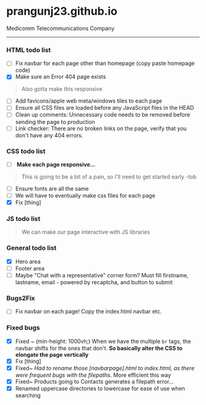 # prangunj23.github.io
Medicomm Telecommunications Company

---

### HTML todo list

- [ ] Fix navbar for each page other than homepage (copy paste homepage code)
- [x] Make sure an Error 404 page exists
> Also gotta make this responsive 
- [ ] Add favicons/apple web meta/windows tiles to each page
- [ ] Ensure all CSS files are loaded before any JavaScript files in the HEAD
- [ ] Clean up comments: Unnecessary code needs to be removed before sending the page to production
- [ ] Link checker: There are no broken links on the page, verify that you don't have any 404 errors.

### CSS todo list
- [ ] <b> Make each page responsive...</b> 
> This is going to be a bit of a pain, so  I'll need to get started early -tob
- [ ] Ensure fonts are all the same
- [ ] We will have to eventually make css files for each page
- [x] Fix [thing]

### JS todo list
> We can make our page interactive with JS libraries


### General todo list

- [x] Hero area
- [ ] Footer area 
- [ ] Maybe "Chat with a representative" corner form? Must fill firstname, lastname, email - powered by recaptcha, and button to submit

### Bugs2Fix 

- [ ] Fix navbar on each page! Copy the index.html navbar etc.

### Fixed bugs
- [x] Fixed ~ (min-height: 1000vh;) When we have the multiple <code>br</code> tags, the navbar shifts for the ones that don't. <b> So basically alter the CSS to elongate the page vertically</b>
- [x] Fix [thing]
- [x] Fixed~ <i>Had to rename those [navbarpage].html to index.html, as there were frequent bugs with the filepaths</i>. More efficient this way
- [x] Fixed~ Products going to Contacts generates a filepath error...
- [x] Renamed uppercase directories to lowercase for ease of use when searching
